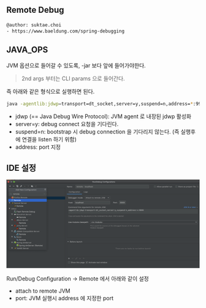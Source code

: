 ## Remote Debug

```
@author: suktae.choi
- https://www.baeldung.com/spring-debugging
```

## JAVA_OPS

JVM 옵션으로 들어갈 수 있도록, -jar 보다 앞에 들어가야한다.

> 2nd args 부터는 CLI params 으로 들어간다.

즉 아래와 같은 형식으로 실행하면 된다.

```bash
java -agentlib:jdwp=transport=dt_socket,server=y,suspend=n,address=*:9999 -jar ROOT.jar
```

- jdwp (== Java Debug Wire Protocol): JVM agent 로 내장된 jdwp 활성화
- server=y: debug connect 요청을 기다린다.
- suspend=n: bootstrap 시 debug connection 을 기다리지 않는다. (즉 실행후에 연결을 listen 하기 위함)
- address: port 지정

## IDE 설정

<img src='images/1.png'/>

Run/Debug Configuration -> Remote 에서 아래와 같이 설정

- attach to remote JVM
- port: JVM 실행시 address 에 지정한 port

